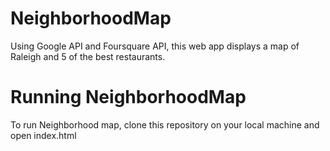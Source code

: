 # NeighborhoodMap
Using Google API and Foursquare API, this web app displays a map of Raleigh and 5 of the best restaurants.

# Running NeighborhoodMap
To run Neighborhood map, clone this repository on your local machine and open index.html